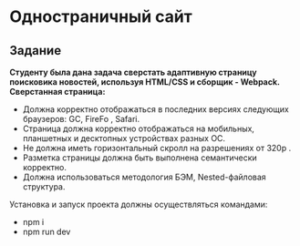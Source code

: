 # Одностраничный сайт
## Задание

**Студенту была дана задача сверстать адаптивную страницу поисковика новостей, 
используя HTML/CSS и сборщик - Webpack. Сверстанная страница:**
* Должна корректно отображаться в последних версиях следующих браузеров: GC, FireFo , Safari.
* Страница должна корректно отображаться на мобильных, планшетных и десктопных устройствах разных OC.
* Не должна иметь горизонтальный скролл на разрешениях от 320p .
* Разметка страницы должна быть выполнена семантически корректно.
* Должна использоваться методология БЭМ, Nested-файловая структура.

Установка и запуск проекта должны осуществляться командами:
- npm i
- npm run dev
